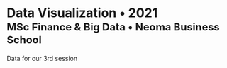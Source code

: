 <h1>
  Data Visualization &bullet; 2021
  <small>
    <br/>
    MSc Finance & Big Data
    &bullet; Neoma Business School
  </small>
</h1>

Data for our 3rd session
